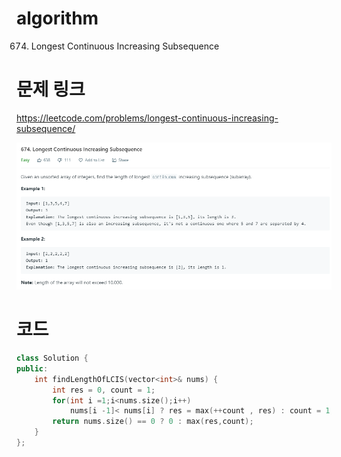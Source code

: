 ﻿# algorithm 
674. Longest Continuous Increasing Subsequence

# 문제 링크  
https://leetcode.com/problems/longest-continuous-increasing-subsequence/

![title](https://github.com/jungmin3834/algorithm/blob/master/image/longest-continuous-increasing-subsequence.png)

# 코드

```cpp
class Solution {
public:
    int findLengthOfLCIS(vector<int>& nums) {
        int res = 0, count = 1;
        for(int i =1;i<nums.size();i++)
            nums[i -1]< nums[i] ? res = max(++count , res) : count = 1;  
        return nums.size() == 0 ? 0 : max(res,count);
    }
};
```
